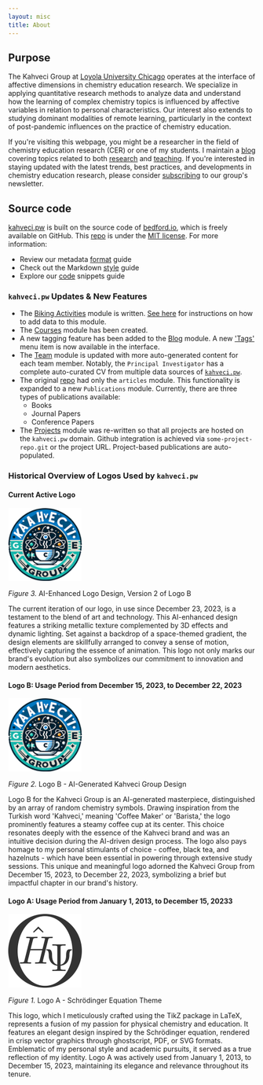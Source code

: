 ```yaml
---
layout: misc
title: About
---
```


## Purpose

The Kahveci Group at [Loyola University Chicago](https://www.luc.edu) operates at the interface of affective dimensions in chemistry education research. We specialize in applying quantitative research methods to analyze data and understand how the learning of complex chemistry topics is influenced by affective variables in relation to personal characteristics. Our interest also extends to studying dominant modalities of remote learning, particularly in the context of post-pandemic influences on the practice of chemistry education.

If you're visiting this webpage, you might be a researcher in the field of chemistry education research (CER) or one of my students. I maintain a [blog](/blog) covering topics related to both [research](/projects) and [teaching](/courses). If you're interested in staying updated with the latest trends, best practices, and developments in chemistry education research, please consider [subscribing](https://tinyletter.com/mkahveci) to our group's newsletter.

## Source code

[kahveci.pw](https://kahveci.pw) is built on the source code of [bedford.io](https://github.com/blab/blotter), which is freely available on GitHub. This [repo](https://github.com/blab/blotter) is under the [MIT license](https://github.com/blab/blotter#license). For more information:

* Review our metadata [format](/format) guide
* Check out the Markdown [style](/style) guide
* Explore our [code](/code) snippets guide

### `kahveci.pw` Updates & New Features

* The [Biking Activities](/biking) module is written. [See here](/format) for instructions on how to add data to this module.
* The [Courses](/courses) module has been created.
* A new tagging feature has been added to the [Blog](/blog) module. A new ['Tags'](/blog/tags/) menu item is now available in the interface.
* The [Team](/team) module is updated with more auto-generated content for each team member. Notably, the `Principal Investigator` has a complete auto-curated CV from multiple data sources of [`kahveci.pw`](https://kahveci.pw).
* The original [repo](https://github.com/blab/blotter) had only the `articles` module. This functionality is expanded to a new `Publications` module. Currently, there are three types of publications available:
  * Books
  * Journal Papers
  * Conference Papers
* The [Projects](/projects) module was re-written so that all projects are hosted on the `kahveci.pw` domain. Github integration is achieved via `some-project-repo.git` or the project URL. Project-based publications are auto-populated.

### Historical Overview of Logos Used by `kahveci.pw`

#### Current Active Logo

<img width="150px" class="mr-3 mb-3 rounded-circle border shadow" src="images/logo.png" alt="New logo">

_Figure 3._ AI-Enhanced Logo Design, Version 2 of Logo B

The current iteration of our logo, in use since December 23, 2023, is a testament to the blend of art and technology. This AI-enhanced design features a striking metallic texture complemented by 3D effects and dynamic lighting. Set against a backdrop of a space-themed gradient, the design elements are skillfully arranged to convey a sense of motion, effectively capturing the essence of animation. This logo not only marks our brand's evolution but also symbolizes our commitment to innovation and modern aesthetics.

#### Logo B: Usage Period from December 15, 2023, to December 22, 2023

<img width="150px" class="mr-3 mb-3 rounded-circle border shadow" src="images/logo-231215.png" alt="Old logo">

_Figure 2._ Logo B - AI-Generated Kahveci Group Design

Logo B for the Kahveci Group is an AI-generated masterpiece, distinguished by an array of random chemistry symbols. Drawing inspiration from the Turkish word 'Kahveci,' meaning 'Coffee Maker' or 'Barista,' the logo prominently features a steamy coffee cup at its center. This choice resonates deeply with the essence of the Kahveci brand and was an intuitive decision during the AI-driven design process. The logo also pays homage to my personal stimulants of choice - coffee, black tea, and hazelnuts - which have been essential in powering through extensive study sessions. This unique and meaningful logo adorned the Kahveci Group from December 15, 2023, to December 22, 2023, symbolizing a brief but impactful chapter in our brand's history.

#### Logo A: Usage Period from January 1, 2013, to December 15, 20233

<img width="150px" class="mr-3 mb-3 rounded-circle border shadow" src="images/logoSAVE.png" alt="Old logo">

_Figure 1._ Logo A - Schrödinger Equation Theme

This logo, which I meticulously crafted using the TikZ package in LaTeX, represents a fusion of my passion for physical chemistry and education. It features an elegant design inspired by the Schrödinger equation, rendered in crisp vector graphics through ghostscript, PDF, or SVG formats. Emblematic of my personal style and academic pursuits, it served as a true reflection of my identity. Logo A was actively used from January 1, 2013, to December 15, 2023, maintaining its elegance and relevance throughout its tenure.